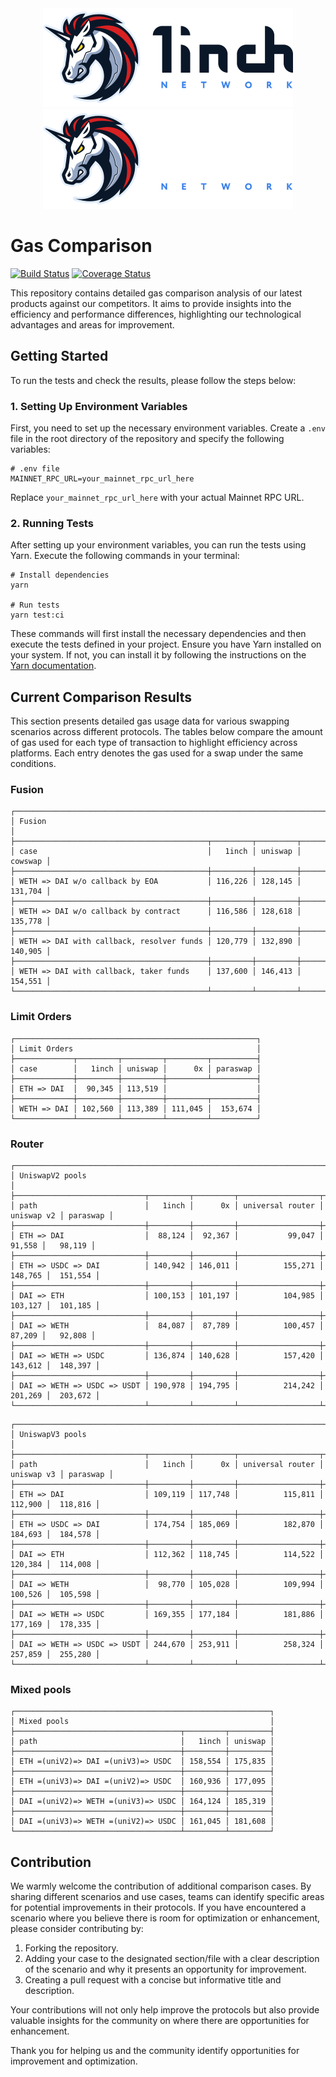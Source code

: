 <div align="center">
    <img src="https://github.com/1inch/gas-comparison/blob/master/.github/1inch_github_w.svg#gh-light-mode-only">
    <img src="https://github.com/1inch/gas-comparison/blob/master/.github/1inch_github_b.svg#gh-dark-mode-only">
</div>

# Gas Comparison

[![Build Status](https://github.com/1inch/gas-comparison/workflows/CI/badge.svg)](https://github.com/1inch/gas-comparison/actions)
[![Coverage Status](https://codecov.io/gh/1inch/gas-comparison/graph/badge.svg?token=8VSYYAY3J1)](https://codecov.io/gh/1inch/gas-comparison)

This repository contains detailed gas comparison analysis of our latest products against our competitors. It aims to provide insights into the efficiency and performance differences, highlighting our technological advantages and areas for improvement.

## Getting Started
To run the tests and check the results, please follow the steps below:

### 1. Setting Up Environment Variables
First, you need to set up the necessary environment variables. Create a `.env` file in the root directory of the repository and specify the following variables:

```
# .env file
MAINNET_RPC_URL=your_mainnet_rpc_url_here
```

Replace `your_mainnet_rpc_url_here` with your actual Mainnet RPC URL.

### 2. Running Tests
After setting up your environment variables, you can run the tests using Yarn. Execute the following commands in your terminal:

```
# Install dependencies
yarn

# Run tests
yarn test:ci
```

These commands will first install the necessary dependencies and then execute the tests defined in your project. Ensure you have Yarn installed on your system. If not, you can install it by following the instructions on the [Yarn documentation](https://classic.yarnpkg.com/en/docs/install).

## Current Comparison Results

This section presents detailed gas usage data for various swapping scenarios across different protocols. The tables below compare the amount of gas used for each type of transaction to highlight efficiency across platforms. Each entry denotes the gas used for a swap under the same conditions.

### Fusion
```
┌─────────────────────────────────────────────────────────────────────────┐
│ Fusion                                                                  │
├───────────────────────────────────────────┬─────────┬─────────┬─────────┤
│ case                                      │   1inch │ uniswap │ cowswap │
├───────────────────────────────────────────┼─────────┼─────────┼─────────┤
│ WETH => DAI w/o callback by EOA           │ 116,226 │ 128,145 │ 131,704 │
├───────────────────────────────────────────┼─────────┼─────────┼─────────┤
│ WETH => DAI w/o callback by contract      │ 116,586 │ 128,618 │ 135,778 │
├───────────────────────────────────────────┼─────────┼─────────┼─────────┤
│ WETH => DAI with callback, resolver funds │ 120,779 │ 132,890 │ 140,905 │
├───────────────────────────────────────────┼─────────┼─────────┼─────────┤
│ WETH => DAI with callback, taker funds    │ 137,600 │ 146,413 │ 154,551 │
└───────────────────────────────────────────┴─────────┴─────────┴─────────┘
```

### Limit Orders
```
┌──────────────────────────────────────────────────────┐
│ Limit Orders                                         │
├─────────────┬─────────┬─────────┬─────────┬──────────┤
│ case        │   1inch │ uniswap │      0x │ paraswap │
├─────────────┼─────────┼─────────┼─────────┴──────────┤
│ ETH => DAI  │  90,345 │ 113,519 │                    │
├─────────────┼─────────┼─────────┼─────────┬──────────┤
│ WETH => DAI │ 102,560 │ 113,389 │ 111,045 │  153,674 │
└─────────────┴─────────┴─────────┴─────────┴──────────┘
```

### Router
```
┌────────────────────────────────────────────────────────────────────────────────────────────┐
│ UniswapV2 pools                                                                            │
├─────────────────────────────┬─────────┬─────────┬──────────────────┬────────────┬──────────┤
│ path                        │   1inch │      0x │ universal router │ uniswap v2 │ paraswap │
├─────────────────────────────┼─────────┼─────────┼──────────────────┼────────────┼──────────┤
│ ETH => DAI                  │  88,124 │  92,367 │           99,047 │     91,558 │   98,119 │
├─────────────────────────────┼─────────┼─────────┼──────────────────┼────────────┼──────────┤
│ ETH => USDC => DAI          │ 140,942 │ 146,011 │          155,271 │    148,765 │  151,554 │
├─────────────────────────────┼─────────┼─────────┼──────────────────┼────────────┼──────────┤
│ DAI => ETH                  │ 100,153 │ 101,197 │          104,985 │    103,127 │  101,185 │
├─────────────────────────────┼─────────┼─────────┼──────────────────┼────────────┼──────────┤
│ DAI => WETH                 │  84,087 │  87,789 │          100,457 │     87,209 │   92,808 │
├─────────────────────────────┼─────────┼─────────┼──────────────────┼────────────┼──────────┤
│ DAI => WETH => USDC         │ 136,874 │ 140,628 │          157,420 │    143,612 │  148,397 │
├─────────────────────────────┼─────────┼─────────┼──────────────────┼────────────┼──────────┤
│ DAI => WETH => USDC => USDT │ 190,978 │ 194,795 │          214,242 │    201,269 │  203,672 │
└─────────────────────────────┴─────────┴─────────┴──────────────────┴────────────┴──────────┘
```
```
┌────────────────────────────────────────────────────────────────────────────────────────────┐
│ UniswapV3 pools                                                                            │
├─────────────────────────────┬─────────┬─────────┬──────────────────┬────────────┬──────────┤
│ path                        │   1inch │      0x │ universal router │ uniswap v3 │ paraswap │
├─────────────────────────────┼─────────┼─────────┼──────────────────┼────────────┼──────────┤
│ ETH => DAI                  │ 109,119 │ 117,748 │          115,811 │    112,900 │  118,816 │
├─────────────────────────────┼─────────┼─────────┼──────────────────┼────────────┼──────────┤
│ ETH => USDC => DAI          │ 174,754 │ 185,069 │          182,870 │    184,693 │  184,578 │
├─────────────────────────────┼─────────┼─────────┼──────────────────┼────────────┼──────────┤
│ DAI => ETH                  │ 112,362 │ 118,745 │          114,522 │    120,384 │  114,008 │
├─────────────────────────────┼─────────┼─────────┼──────────────────┼────────────┼──────────┤
│ DAI => WETH                 │  98,770 │ 105,028 │          109,994 │    100,526 │  105,598 │
├─────────────────────────────┼─────────┼─────────┼──────────────────┼────────────┼──────────┤
│ DAI => WETH => USDC         │ 169,355 │ 177,184 │          181,886 │    177,169 │  178,335 │
├─────────────────────────────┼─────────┼─────────┼──────────────────┼────────────┼──────────┤
│ DAI => WETH => USDC => USDT │ 244,670 │ 253,911 │          258,324 │    257,859 │  255,280 │
└─────────────────────────────┴─────────┴─────────┴──────────────────┴────────────┴──────────┘
```
### Mixed pools
```
┌─────────────────────────────────────────────────────────┐
│ Mixed pools                                             │
├─────────────────────────────────────┬─────────┬─────────┤
│ path                                │   1inch │ uniswap │
├─────────────────────────────────────┼─────────┼─────────┤
│ ETH =(uniV2)=> DAI =(uniV3)=> USDC  │ 158,554 │ 175,835 │
├─────────────────────────────────────┼─────────┼─────────┤
│ ETH =(uniV3)=> DAI =(uniV2)=> USDC  │ 160,936 │ 177,095 │
├─────────────────────────────────────┼─────────┼─────────┤
│ DAI =(uniV2)=> WETH =(uniV3)=> USDC │ 164,124 │ 185,319 │
├─────────────────────────────────────┼─────────┼─────────┤
│ DAI =(uniV3)=> WETH =(uniV2)=> USDC │ 161,045 │ 181,608 │
└─────────────────────────────────────┴─────────┴─────────┘
```

## Contribution

We warmly welcome the contribution of additional comparison cases. By sharing different scenarios and use cases, teams can identify specific areas for potential improvements in their protocols. If you have encountered a scenario where you believe there is room for optimization or enhancement, please consider contributing by:

1. Forking the repository.
2. Adding your case to the designated section/file with a clear description of the scenario and why it presents an opportunity for improvement.
3. Creating a pull request with a concise but informative title and description.

Your contributions will not only help improve the protocols but also provide valuable insights for the community on where there are opportunities for enhancement. 

Thank you for helping us and the community identify opportunities for improvement and optimization.
